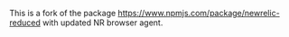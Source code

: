 This is a fork of the package https://www.npmjs.com/package/newrelic-reduced with updated NR browser agent.

